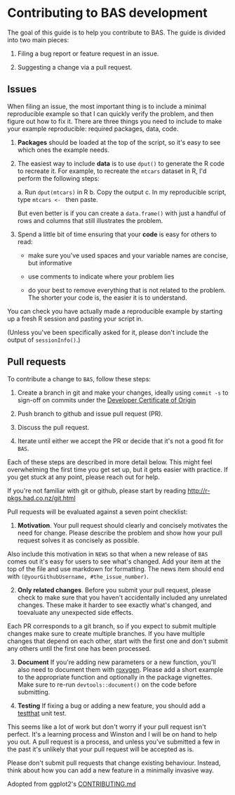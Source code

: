# Contributing to BAS development

The goal of this guide is to help you contribute to BAS. The guide is divided into two main pieces:

1. Filing a bug report or feature request in an issue.

2. Suggesting a change via a pull request.

## Issues

When filing an issue, the most important thing is to include a minimal reproducible example so that I can quickly verify the problem, and then figure out how to fix it. There are three things you need to include to make your example reproducible: required packages, data, code.

1.  **Packages** should be loaded at the top of the script, 
so it's easy to see which ones the example needs.

2.  The easiest way to include **data** is to use `dput()` to generate the R code
    to recreate it. For example, to recreate the `mtcars` dataset in R,
    I'd perform the following steps:

       a. Run `dput(mtcars)` in R
       b. Copy the output
       c. In my reproducible script, type `mtcars <- ` then paste.

    But even better is if you can create a `data.frame()` with just a handful
    of rows and columns that still illustrates the problem.

3.  Spend a little bit of time ensuring that your **code** is easy for others to
    read:

    * make sure you've used spaces and your variable names are concise,
    but informative

    * use comments to indicate where your problem lies

    * do your best to remove everything that is not related to the problem.
     The shorter your code is, the easier it is to understand.

You can check you have actually made a reproducible example by starting up a fresh R session and pasting your script in.

(Unless you've been specifically asked for it, please don't include the output of `sessionInfo()`.)



## Pull requests

To contribute a change to `BAS`, follow these steps:

1. Create a branch in git and make your changes, ideally using `commit -s` to sign-off on commits  under the [Developer Certificate of Origin](https://developercertificate.org)

2. Push branch to github and issue pull request (PR).

3. Discuss the pull request.

4. Iterate until either we accept the PR or decide that it's not
   a good fit for `BAS`.

Each of these steps are described in more detail below. This might feel overwhelming the first time you get set up, but it gets easier with practice. If you get stuck at any point, please reach out for help.

If you're not familiar with git or github, please start by reading <http://r-pkgs.had.co.nz/git.html>


Pull requests will be evaluated against a seven point checklist:

1.  __Motivation__. Your pull request should clearly and concisely
motivates the need for change. Please describe the problem and show
how your pull request solves it as concisely as possible.

Also include this motivation in `NEWS` so that when a new release of
`BAS` comes out it's easy for users to see what's changed. Add your
item at the top of the file and use markdown for formatting. The
news item should end with `(@yourGithubUsername, #the_issue_number)`.

2.  __Only related changes__. Before you submit your pull request,
please check to make sure that you haven't accidentally included any
unrelated  changes. These make it harder to see exactly what's changed,
and toevaluate any unexpected side effects.

  Each PR corresponds to a git branch, so if you expect to submit
  multiple changes make sure to create multiple branches. If you have
  multiple changes that depend on each other, start with the first one
  and don't submit any others until the first one has been processed.


3.  __Document__ If you're adding new parameters or a new function,
you'll also need to document them with [roxygen](https://github.com/klutometis/roxygen).   Please add a short
example to the appropriate function and optionally in the package vignettes. Make sure to re-run `devtools::document()` on the code before submitting.


4.  __Testing__ If fixing a bug or adding a new feature, you should add a [testthat](https://github.com/hadley/testthat) unit test.



This seems like a lot of work but don't worry if your pull request isn't perfect. It's a learning process and Winston and I will be on hand to help you out. A pull request is a process, and unless you've submitted a few in the past it's unlikely that your pull request will be accepted as is.

Please don't submit pull requests that change existing behaviour. Instead, think about how you can add a new feature in a minimally invasive way.

Adopted from ggplot2's
[CONTRIBUTING.md](https://github.com/tidyverse/ggplot2/blob/master/CONTRIBUTING.md)
